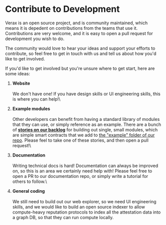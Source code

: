 # Contribute to Development

Verax is an open source project, and is community maintained, which means it is depedent on contributions from the teams that use it.  Contributions are very welcome, and it is easy to open a pull request for development you wish to do.

The community would love to hear your ideas and support your efforts to contribute, so feel free to get in touch with us and tell us about how you'd like to get involved.

If you'd like to get involved but you're unsure where to get start, here are some ideas:

1. **Website**\
   \
   We don't have one!  If you have design skills or UI engineering skills, this is where you can help!\

2. **Example modules**\
   \
   Other developers can benefit from having a standard library of modules that they can use, or simply reference as an example.  There are a bunch of [**stories on our backlog**](https://github.com/orgs/Consensys/projects/17) for building out single, small modules, which are simple smart contracts that we add to [the "example" folder of our repo](https://github.com/Consensys/linea-attestation-registry/tree/dev/contracts/src/example). Please feel to take one of these stories, and then open a pull request!\

3. **Documentation**\
   \
   Writing technical docs is hard!  Documentation can always be improved on, so this is an area we certainly need help with!  Please feel free to open a PR to our documentation repo, or simply write a tutorial for others to follow.\

4. **General coding**\
   \
   We still need to build out our web explorer, so we need UI engineering skills, and we would like to build an open source indexer to allow compute-heavy reputation protocols to index all the attestation data into a graph DB, so that they can run compute locally.
